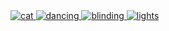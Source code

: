 <div>
  <a href="https://youtu.be/cd9y6HE_KiI">
    <img src="https://media.giphy.com/media/RU5XoMtWz7o6r6PISE/giphy.gif" alt="cat"></img>
  </a>
  <a href="https://youtu.be/cd9y6HE_KiI">
    <img src="https://media.giphy.com/media/RU5XoMtWz7o6r6PISE/giphy.gif" alt="dancing"></img>
  </a>
  <a href="https://youtu.be/cd9y6HE_KiI">
    <img src="https://media.giphy.com/media/RU5XoMtWz7o6r6PISE/giphy.gif" alt="blinding"></img>
  </a>
  <a href="https://youtu.be/cd9y6HE_KiI">
    <img src="https://media.giphy.com/media/RU5XoMtWz7o6r6PISE/giphy.gif" alt="lights"></img>
  </a>
<div>

